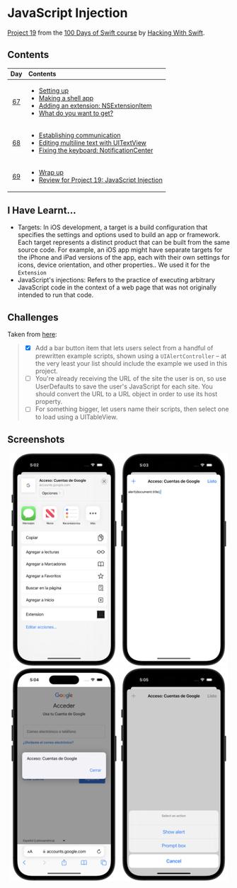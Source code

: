 # JavaScript Injection

[Project 19](https://www.hackingwithswift.com/read/19/overview) from the [100 Days of Swift course](https://www.hackingwithswift.com/100) by [Hacking With Swift](https://www.hackingwithswift.com/).

## Contents

|                      Day                      | Contents                                                                                                                                                                                                                                                                                                                                 |
|:---------------------------------------------:|:-----------------------------------------------------------------------------------------------------------------------------------------------------------------------------------------------------------------------------------------------------------------------------------------------------------------------------------------|
| [67](https://www.hackingwithswift.com/100/67) | <ul><li>[Setting up](https://www.hackingwithswift.com/read/19/1/setting-up)</li><li>[Making a shell app](https://www.hackingwithswift.com/read/19/2)</li><li>[Adding an extension: NSExtensionItem](https://www.hackingwithswift.com/read/19/3)</li><li>[What do you want to get?](https://www.hackingwithswift.com/read/19/4)</li></ul> |
| [68](https://www.hackingwithswift.com/100/68) | <ul><li>[Establishing communication](https://www.hackingwithswift.com/read/19/5)</li><li>[Editing multiline text with UITextView](https://www.hackingwithswift.com/read/19/6)</li><li>[Fixing the keyboard: NotificationCenter](https://www.hackingwithswift.com/read/19/7)</li></ul>                                                    |
| [69](https://www.hackingwithswift.com/100/69) | <ul><li>[Wrap up](https://www.hackingwithswift.com/read/19/8)</li><li>[Review for Project 19: JavaScript Injection](https://www.hackingwithswift.com/review/hws/project-19-javascript-injection)</li></ul>                                                                                                                               |

## I Have Learnt...

- Targets: In iOS development, a target is a build configuration that specifies the settings and options used to build an app or framework. Each target represents a distinct product that can be built from the same source code. For example, an iOS app might have separate targets for the iPhone and iPad versions of the app, each with their own settings for icons, device orientation, and other properties.. We used it for the `Extension`
- JavaScript's injections: Refers to the practice of executing arbitrary JavaScript code in the context of a web page that was not originally intended to run that code.

## Challenges

Taken from [here](https://www.hackingwithswift.com/read/19/8):

>- [x] Add a bar button item that lets users select from a handful of prewritten example scripts, shown using a `UIAlertController` – at the very least your list should include the example we used in this project.
>- [ ] You're already receiving the URL of the site the user is on, so use UserDefaults to save the user's JavaScript for each site. You should convert the URL to a URL object in order to use its host property.
>- [ ] For something bigger, let users name their scripts, then select one to load using a UITableView.

## Screenshots

<div align="center">
  <img src="./Screenshots/1.png" alt="Main screen" width="244">
  <img src="./Screenshots/2.png" alt="JavaScript console" width="244">
  <img src="./Screenshots/3.png" alt="JavaScript executed" width="244">
  <img src="./Screenshots/4.png" alt="Challenge 1" width="244">
</div>
